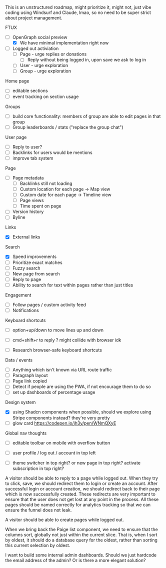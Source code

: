 This is an unstructured roadmap, might prioritize it, might not, just vibe coding using Windsurf and Claude, lmao, so no need to be super strict about project management. 

FTUX
- [ ] OpenGraph social preview
  - [x] We have minimal implementation right now
- [ ] Logged out activiation 
  - [ ] Page - urge replies or donations
    - [ ] Reply without being logged in, upon save we ask to log in
  - [ ] User - urge exploration
  - [ ] Group - urge exploration

Home page
- [ ] editable sections 
- [ ] event tracking on section usage

Groups
- [ ] build core functionality: members of group are able to edit pages in that group
- [ ] Group leaderboards / stats ("replace the group chat") 

User page
- [ ] Reply to user? 
- [ ] Backlinks for users would be mentions
- [ ] improve tab system 

Page
- [ ] Page metadata
  - [ ] Backlinks still not loading
  - [ ] Custom location for each page -> Map view
  - [ ] Custom date for each page -> Timeline view
  - [ ] Page views
  - [ ] Time spent on page 
- [ ] Version history 
- [ ] Byline 

Links
- [x] External links 

Search
- [x] Speed improvements
- [ ] Prioritize exact matches 
- [ ] Fuzzy search
- [ ] New page from search 
- [ ] Reply to page
- [ ] Ability to search for text within pages rather than just titles

Engagement
- [ ] Follow pages / custom activity feed  
- [ ] Notifications

Keyboard shortcuts
- [ ] option+up/down to move lines up and down 
- [ ] cmd+shift+r to reply ? might collide with browser idk 
- [ ] Research browser-safe keyboard shortcuts


Data / events
- [ ] Anything which isn't known via URL route traffic 
- [ ] Paragraph layout
- [ ] Page link copied 
- [ ] Detect if people are using the PWA, if not encourage them to do so
- [ ] set up dashboards of percentage usage 

Design system
- [x] using Shadcn components when possible, should we explore using Stripe components instead? they're very pretty 
- [ ] glow card https://codepen.io/jh3y/pen/WNmQXyE 

Global nav thoughts
- [ ] editable toolbar on mobile with overflow button
- [ ] user profile / log out / account in top left 
- [ ] theme switcher in top right? or new page in top right? activate subscription in top right? 


A visitor should be able to reply to a page while logged out. When they try to click, save, we should redirect them to login or create an account. After successful login or account creation, we should redirect back to their page which is now successfully created. These redirects are very important to ensure that the user does not get lost at any point in the process. All these pages should be named correctly for analytics tracking so that we can ensure the funnel does not leak. 

A visitor should be able to create pages while logged out. 

When we bring back the Paige list component, we need to ensure that the columns sort, globally not just within the current slice. That is, when I sort by oldest, it should do a database query for the oldest, rather than sorting this current selection by oldest. 

I want to build some internal admin dashboards. Should we just hardcode the email address of the admin? Or is there a more elegant solution?

